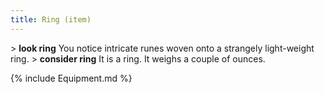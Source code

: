 ```yaml
---
title: Ring (item)
---
```


\> **look ring**
You notice intricate runes woven onto a strangely light-weight ring.
\> **consider ring**
It is a ring.
It weighs a couple of ounces.

{% include Equipment.md %}
